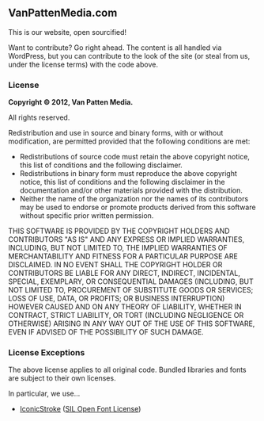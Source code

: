 ## VanPattenMedia.com

This is our website, open sourcified!

Want to contribute? Go right ahead. The content is all handled via WordPress, but you can contribute to the look of the site (or steal from us, under the license terms) with the code above.

### License

**Copyright &copy; 2012, Van Patten Media.**

All rights reserved.

Redistribution and use in source and binary forms, with or without modification, are permitted provided that the following conditions are met:

*   Redistributions of source code must retain the above copyright notice, this list of conditions and the following disclaimer.
*   Redistributions in binary form must reproduce the above copyright notice, this list of conditions and the following disclaimer in the documentation and/or other materials provided with the distribution.
*   Neither the name of the organization nor the names of its contributors may be used to endorse or promote products derived from this software without specific prior written permission.

THIS SOFTWARE IS PROVIDED BY THE COPYRIGHT HOLDERS AND CONTRIBUTORS "AS IS" AND ANY EXPRESS OR IMPLIED WARRANTIES, INCLUDING, BUT NOT LIMITED TO, THE IMPLIED WARRANTIES OF MERCHANTABILITY AND FITNESS FOR A PARTICULAR PURPOSE ARE DISCLAIMED. IN NO EVENT SHALL THE COPYRIGHT HOLDER OR CONTRIBUTORS BE LIABLE FOR ANY DIRECT, INDIRECT, INCIDENTAL, SPECIAL, EXEMPLARY, OR CONSEQUENTIAL DAMAGES (INCLUDING, BUT NOT LIMITED TO, PROCUREMENT OF SUBSTITUTE GOODS OR SERVICES; LOSS OF USE, DATA, OR PROFITS; OR BUSINESS INTERRUPTION) HOWEVER CAUSED AND ON ANY THEORY OF LIABILITY, WHETHER IN CONTRACT, STRICT LIABILITY, OR TORT (INCLUDING NEGLIGENCE OR OTHERWISE) ARISING IN ANY WAY OUT OF THE USE OF THIS SOFTWARE, EVEN IF ADVISED OF THE POSSIBILITY OF SUCH DAMAGE.

### License Exceptions

The above license applies to all original code. Bundled libraries and fonts are subject to their own licenses.

In particular, we use...

*   <a href="https://github.com/somerandomdude/Iconic">IconicStroke</a> (<a href="http://scripts.sil.org/cms/scripts/page.php?site_id=nrsi&id=OFL">SIL Open Font License</a>)